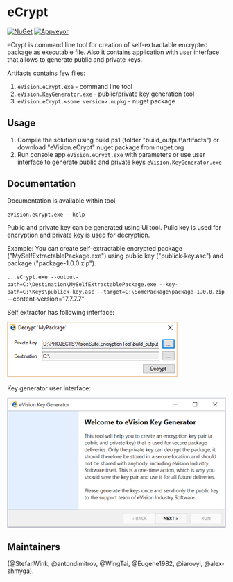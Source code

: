 eCrypt
=============
[![NuGet](https://img.shields.io/nuget/v/eVision.eCrypt.svg)](https://www.nuget.org/packages/eVision.eCrypt/)
[![Appveyor](https://ci.appveyor.com/api/projects/status/oatxw7wggrf44jon/branch/master?svg=true)](https://ci.appveyor.com/project/eVision-OSS/e-crypt/build/)

eCrypt is command line tool for creation of self-extractable encrypted package as executable file.
Also it contains application with user interface that allows to generate public and private keys.

Artifacts contains few files:

1. `eVision.eCrypt.exe` - command line tool
2. `eVision.KeyGenerator.exe` - public/private key generation tool
3. `eVision.eCrypt.<some version>.nupkg` - nuget package

Usage
-------

1. Compile the solution using build.ps1 (folder "build_output\artifacts") or download "eVision.eCrypt" nuget package from nuget.org
2. Run console app `eVision.eCrypt.exe` with parameters or use user interface to generate public and private keys `eVision.KeyGenerator.exe`


Documentation
-------

Documentation is available within tool

`eVision.eCrypt.exe --help`

Public and private key can be generated using UI tool. Pulic key is used for encryption and private key is used for decryption.

Example:
You can create self-extractable encrypted package ("MySelfExtractablePackage.exe") using public key ("publick-key.asc") and package ("package-1.0.0.zip").

`...eCrypt.exe --output-path=C:\Destination\MySelfExtractablePackage.exe --key-path=C:\Keys\publick-key.asc --target=C:\SomePackage\package-1.0.0.zip` --content-version="7.7.7.7"


Self extractor has following interface:

![alt text](https://raw.githubusercontent.com/eVision-oss/e-crypt/master/docs/img/self_extracted_package.png "Self extracted package")

Key generator user interface:

![alt text](https://raw.githubusercontent.com/eVision-oss/e-crypt/master/docs/img/key_generator.png "Key generator")

Maintainers
-------

(@StefanWink, @antondimitrov, @WingTai, @Eugene1982, @iarovyi, @alex-shmyga).